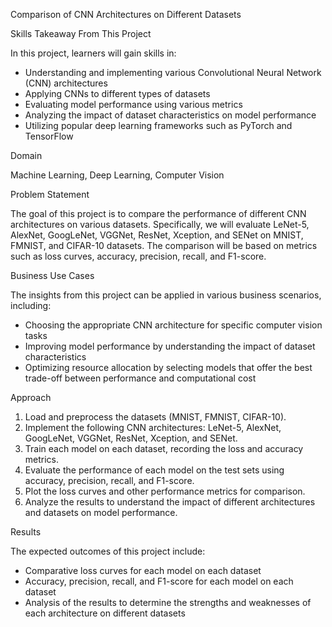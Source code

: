 Comparison of CNN Architectures on Different Datasets




Skills Takeaway From This Project


In this project, learners will gain skills in:
- Understanding and implementing various Convolutional Neural Network (CNN) architectures
- Applying CNNs to different types of datasets
- Evaluating model performance using various metrics
- Analyzing the impact of dataset characteristics on model performance
- Utilizing popular deep learning frameworks such as PyTorch and TensorFlow



    
Domain

Machine Learning, Deep Learning, Computer Vision




Problem Statement


The goal of this project is to compare the performance of different CNN architectures on
various datasets. Specifically, we will evaluate LeNet-5, AlexNet, GoogLeNet, VGGNet,
ResNet, Xception, and SENet on MNIST, FMNIST, and CIFAR-10 datasets. The comparison
will be based on metrics such as loss curves, accuracy, precision, recall, and F1-score.



    
Business Use Cases


The insights from this project can be applied in various business scenarios, including:
- Choosing the appropriate CNN architecture for specific computer vision tasks
- Improving model performance by understanding the impact of dataset characteristics
- Optimizing resource allocation by selecting models that offer the best trade-off between
performance and computational cost



    
Approach


1. Load and preprocess the datasets (MNIST, FMNIST, CIFAR-10).
2. Implement the following CNN architectures: LeNet-5, AlexNet, GoogLeNet, VGGNet,
ResNet, Xception, and SENet.
3. Train each model on each dataset, recording the loss and accuracy metrics.
4. Evaluate the performance of each model on the test sets using accuracy, precision, recall,
and F1-score.
5. Plot the loss curves and other performance metrics for comparison.
6. Analyze the results to understand the impact of different architectures and datasets on
model performance.



    
Results


The expected outcomes of this project include:
- Comparative loss curves for each model on each dataset
- Accuracy, precision, recall, and F1-score for each model on each dataset
- Analysis of the results to determine the strengths and weaknesses of each architecture on
different datasets
